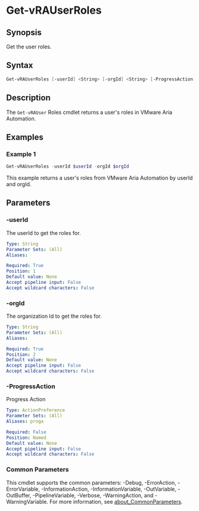 # Get-vRAUserRoles

## Synopsis

Get the user roles.

## Syntax

```powershell
Get-vRAUserRoles [-userId] <String> [-orgId] <String> [-ProgressAction <ActionPreference>] [<CommonParameters>]
```

## Description

The `Get-vRAUser` Roles cmdlet returns a user's roles in VMware Aria Automation.

## Examples

### Example 1

```powershell
Get-vRAUserRoles -userId $userId -orgId $orgId
```

This example returns a user's roles from VMware Aria Automation by userId and orgId.

## Parameters

### -userId

The userId to get the roles for.

```yaml
Type: String
Parameter Sets: (All)
Aliases:

Required: True
Position: 1
Default value: None
Accept pipeline input: False
Accept wildcard characters: False
```

### -orgId

The organization Id to get the roles for.

```yaml
Type: String
Parameter Sets: (All)
Aliases:

Required: True
Position: 2
Default value: None
Accept pipeline input: False
Accept wildcard characters: False
```

### -ProgressAction

Progress Action

```yaml
Type: ActionPreference
Parameter Sets: (All)
Aliases: proga

Required: False
Position: Named
Default value: None
Accept pipeline input: False
Accept wildcard characters: False
```

### Common Parameters

This cmdlet supports the common parameters: -Debug, -ErrorAction, -ErrorVariable, -InformationAction, -InformationVariable, -OutVariable, -OutBuffer, -PipelineVariable, -Verbose, -WarningAction, and -WarningVariable. For more information, see [about_CommonParameters](http://go.microsoft.com/fwlink/?LinkID=113216).
